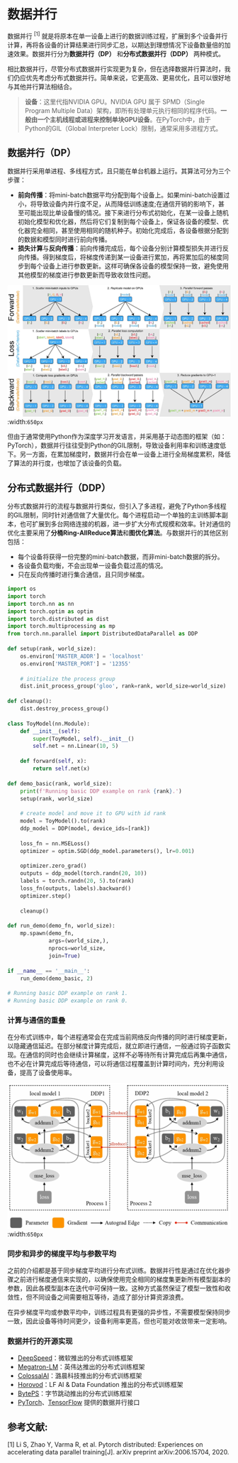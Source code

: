 <!--适用于[License](https://github.com/chenzomi12/AISystem/blob/main/LICENSE)版权许可-->

# 数据并行

数据并行 $^{[1]}$ 就是将原本在单一设备上进行的数据训练过程，扩展到多个设备并行计算，再将各设备的计算结果进行同步汇总，以期达到理想情况下设备数量倍的加速效果。数据并行分为**数据并行（DP）** 和**分布式数据并行（DDP）** 两种模式。

相比数据并行，尽管分布式数据并行实现更为复杂，但在选择数据并行算法时，我们仍应优先考虑分布式数据并行。简单来说，它更高效、更易优化，且可以很好地与其他并行算法相结合。

> **设备**：这里代指NVIDIA GPU。NVIDIA GPU 属于 SPMD（Single Program Multiple Data）架构，即所有处理单元执行相同的程序代码。**一般由一个主机线程或进程来控制单块GPU设备**。在PyTorch中，由于Python的GIL（Global Interpreter Lock）限制，通常采用多进程方式。

## 数据并行（DP）

数据并行采用单进程、多线程方式，且只能在单台机器上运行。其算法可分为三个步骤：

- **前向传播**：将mini-batch数据平均分配到每个设备上。如果mini-batch设置过小，将导致设备内并行度不足，从而降低训练速度;在通信开销的影响下，甚至可能出现比单设备慢的情况。接下来进行分布式初始化，在某一设备上随机初始化模型和优化器，然后将它们复制到每个设备上，保证各设备的模型、优化器完全相同，甚至使用相同的随机种子。初始化完成后，各设备根据分配到的数据和模型同时进行前向传播。
- **损失计算**与**反向传播**：前向传播完成后，每个设备分别计算模型损失并进行反向传播。得到梯度后，将梯度传递到某一设备进行累加，再将累加后的梯度同步到每个设备上进行参数更新。这样可确保各设备的模型保持一致，避免使用其他模型的梯度进行参数更新而导致收敛性问题。

![数据并行](images/DP.png)
:width:`650px`

但由于通常使用Python作为深度学习开发语言，并采用基于动态图的框架（如：PyTorch），数据并行往往受到Python的GIL限制，导致设备利用率和训练速度低下。另一方面，在累加梯度时，数据并行会在单一设备上进行全局梯度累积，降低了算法的并行度，也增加了该设备的负载。

## 分布式数据并行（DDP）

分布式数据并行的流程与数据并行类似，但引入了多进程，避免了Python多线程的GIL限制，同时针对通信做了大量优化。每个进程启动一个单独的主训练脚本副本，也可扩展到多台网络连接的机器，进一步扩大分布式规模和效率。针对通信的优化主要采用了**分桶Ring-AllReduce算法**和**图优化算法**。与数据并行的其他区别包括：

- 每个设备将获得一份完整的mini-batch数据，而非mini-batch数据的拆分。
- 各设备负载均衡，不会出现单一设备负载过高的情况。  
- 只在反向传播时进行集合通信，且只同步梯度。

```python
import os
import torch
import torch.nn as nn
import torch.optim as optim
import torch.distributed as dist
import torch.multiprocessing as mp
from torch.nn.parallel import DistributedDataParallel as DDP

def setup(rank, world_size):
    os.environ['MASTER_ADDR'] = 'localhost'
    os.environ['MASTER_PORT'] = '12355'

    # initialize the process group
    dist.init_process_group('gloo', rank=rank, world_size=world_size)

def cleanup():
    dist.destroy_process_group()

class ToyModel(nn.Module):
    def __init__(self):
        super(ToyModel, self).__init__()
        self.net = nn.Linear(10, 5)

    def forward(self, x):
        return self.net(x)

def demo_basic(rank, world_size):
    print(f'Running basic DDP example on rank {rank}.')
    setup(rank, world_size)

    # create model and move it to GPU with id rank
    model = ToyModel().to(rank)
    ddp_model = DDP(model, device_ids=[rank])

    loss_fn = nn.MSELoss()
    optimizer = optim.SGD(ddp_model.parameters(), lr=0.001)

    optimizer.zero_grad()
    outputs = ddp_model(torch.randn(20, 10))
    labels = torch.randn(20, 5).to(rank)
    loss_fn(outputs, labels).backward()
    optimizer.step()

    cleanup()

def run_demo(demo_fn, world_size):
    mp.spawn(demo_fn,
             args=(world_size,),
             nprocs=world_size,
             join=True)

if __name__ == '__main__':
    run_demo(demo_basic, 2)

# Running basic DDP example on rank 1.
# Running basic DDP example on rank 0.
```

### 计算与通信的重叠

在分布式训练中，每个进程通常会在完成当前网络反向传播的同时进行梯度更新，以隐藏通信延迟。在部分梯度计算完成后，就立即进行通信，一般通过钩子函数实现。在通信的同时也会继续计算梯度，这样不必等待所有计算完成后再集中通信，也不必在计算完成后等待通信，可以将通信过程覆盖到计算时间内，充分利用设备，提高了设备使用率。

![计算与通信的重叠](images/Communicate.png)
:width:`650px`

### 同步和异步的梯度平均与参数平均  

之前的介绍都是基于同步梯度平均进行分布式训练。数据并行性是通过在优化器步骤之前进行梯度通信来实现的，以确保使用完全相同的梯度集更新所有模型副本的参数，因此各模型副本在迭代中可保持一致。这种方式虽然保证了模型一致性和收敛性，但不同设备之间需要相互等待，造成了部分计算资源浪费。

在异步梯度平均或参数平均中，训练过程具有更强的异步性，不需要模型保持同步一致，因此设备等待时间更少，设备利用率更高，但也可能对收敛带来一定影响。

### 数据并行的开源实现

- [DeepSpeed](https://github.com/microsoft/DeepSpeed)：微软推出的分布式训练框架
- [Megatron-LM](https://github.com/NVIDIA/Megatron-LM)：英伟达推出的分布式训练框架  
- [ColossalAI](https://github.com/hpcaitech/ColossalAI)：潞晨科技推出的分布式训练框架
- [Horovod](https://github.com/horovod/horovod)：LF AI & Data Foundation 推出的分布式训练框架 
- [BytePS](https://github.com/bytedance/byteps)：字节跳动推出的分布式训练框架
- [PyTorch](https://pytorch.org/tutorials/intermediate/ddp_tutorial.html)、[TensorFlow](https://tensorflow.google.cn/guide/distributed_training?hl=zh-cn) 提供的数据并行接口

## 参考文献:

[1] Li S, Zhao Y, Varma R, et al. Pytorch distributed: Experiences on accelerating data parallel training[J]. arXiv preprint arXiv:2006.15704, 2020.